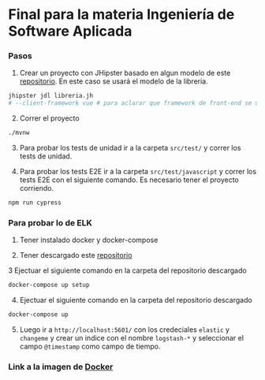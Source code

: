 # Final para la materia Ingeniería de Software Aplicada

### Pasos

1. Crear un proyecto con JHipster basado en algun modelo de este [repositorio](https://github.com/jhipster/jdl-samples). En este caso se usará el modelo de la libreria.

```bash
jhipster jdl libreria.jh
# --client-framework vue # para aclarar que framework de front-end se usará
```

2. Correr el proyecto

```bash
./mvnw
```

3. Para probar los tests de unidad ir a la carpeta `src/test/` y correr los tests de unidad.

4. Para probar los tests E2E ir a la carpeta `src/test/javascript` y correr los tests E2E con el siguiente comando. Es necesario tener el proyecto corriendo.

```bash
npm run cypress
```

### Para probar lo de ELK

1. Tener instalado docker y docker-compose

2. Tener descargado este [repositorio](https://github.com/deviantony/docker-elk)

3 Ejectuar el siguiente comando en la carpeta del repositorio descargado

```bash
docker-compose up setup
```

4. Ejectuar el siguiente comando en la carpeta del repositorio descargado

```bash
docker-compose up
```

5. Luego ir a `http://localhost:5601/` con los credeciales `elastic` y `changeme` y crear un indice con el nombre `logstash-*` y seleccionar el campo `@timestamp` como campo de tiempo.

### Link a la imagen de [Docker](https://hub.docker.com/repository/docker/santidotpy/isa-final/general)
